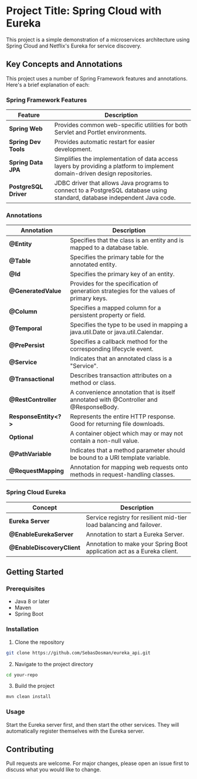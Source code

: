 # Project Title: Spring Cloud with Eureka
This project is a simple demonstration of a microservices architecture using Spring Cloud and Netflix's Eureka for service discovery.

## Key Concepts and Annotations
This project uses a number of Spring Framework features and annotations. Here's a brief explanation of each:

### Spring Framework Features
| Feature | Description |
| --- | --- |
| **Spring Web** | Provides common web-specific utilities for both Servlet and Portlet environments. |
| **Spring Dev Tools** | Provides automatic restart for easier development. |
| **Spring Data JPA** | Simplifies the implementation of data access layers by providing a platform to implement domain-driven design repositories. |
| **PostgreSQL Driver** | JDBC driver that allows Java programs to connect to a PostgreSQL database using standard, database independent Java code. |

### Annotations
| Annotation | Description |
| --- | --- |
| **@Entity** | Specifies that the class is an entity and is mapped to a database table. |
| **@Table** | Specifies the primary table for the annotated entity. |
| **@Id** | Specifies the primary key of an entity. |
| **@GeneratedValue** | Provides for the specification of generation strategies for the values of primary keys. |
| **@Column** | Specifies a mapped column for a persistent property or field. |
| **@Temporal** | Specifies the type to be used in mapping a java.util.Date or java.util.Calendar. |
| **@PrePersist** | Specifies a callback method for the corresponding lifecycle event. |
| **@Service** | Indicates that an annotated class is a "Service". |
| **@Transactional** | Describes transaction attributes on a method or class. |
| **@RestController** | A convenience annotation that is itself annotated with @Controller and @ResponseBody. |
| **ResponseEntity<?>** | Represents the entire HTTP response. Good for returning file downloads. |
| **Optional** | A container object which may or may not contain a non-null value. |
| **@PathVariable** | Indicates that a method parameter should be bound to a URI template variable. |
| **@RequestMapping** | Annotation for mapping web requests onto methods in request-handling classes. |

### Spring Cloud Eureka
| Concept | Description |
| --- | --- |
| **Eureka Server** | Service registry for resilient mid-tier load balancing and failover. |
| **@EnableEurekaServer** | Annotation to start a Eureka Server. |
| **@EnableDiscoveryClient** | Annotation to make your Spring Boot application act as a Eureka client. |

## Getting Started
### Prerequisites
- Java 8 or later
- Maven
- Spring Boot

### Installation
1. Clone the repository
```bash
git clone https://github.com/SebasDosman/eureka_api.git
```

2. Navigate to the project directory
```bash
cd your-repo
```

3. Build the project
```bash
mvn clean install
```

### Usage
Start the Eureka server first, and then start the other services. They will automatically register themselves with the Eureka server.

## Contributing
Pull requests are welcome. For major changes, please open an issue first to discuss what you would like to change.